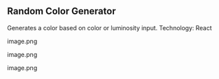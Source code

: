## Random Color Generator

Generates a color based on color or luminosity input.
Technology: React

image.png

image.png

image.png
